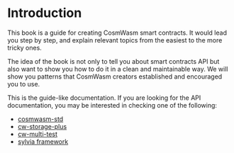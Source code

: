 # Introduction

This book is a guide for creating CosmWasm smart contracts. It would lead you step by step,
and explain relevant topics from the easiest to the more tricky ones.

The idea of the book is not only to tell you about smart contracts API but also want to show
you how to do it in a clean and maintainable way. We will show you patterns that CosmWasm
creators established and encouraged you to use.

This is the guide-like documentation. If you are looking for the API documentation, you may
be interested in checking one of the following:

- [cosmwasm-std](https://crates.io/crates/cosmwasm-std)
- [cw-storage-plus](https://crates.io/crates/cw-storage-plus)
- [cw-multi-test](https://crates.io/crates/cw-multi-test)
- [sylvia framework](https://crates.io/crates/sylvia)
